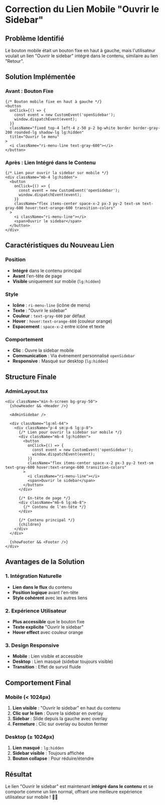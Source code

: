 # Correction du Lien Mobile "Ouvrir le Sidebar"

## Problème Identifié

Le bouton mobile était un bouton fixe en haut à gauche, mais l'utilisateur voulait un lien "Ouvrir le sidebar" intégré dans le contenu, similaire au lien "Retour".

## Solution Implémentée

### **Avant : Bouton Fixe**
```tsx
{/* Bouton mobile fixe en haut à gauche */}
<button
  onClick={() => {
    const event = new CustomEvent('openSidebar');
    window.dispatchEvent(event);
  }}
  className="fixed top-4 left-4 z-50 p-2 bg-white border border-gray-200 rounded-lg shadow-lg lg:hidden"
  title="Ouvrir le menu"
>
  <i className="ri-menu-line text-gray-600"></i>
</button>
```

### **Après : Lien Intégré dans le Contenu**
```tsx
{/* Lien pour ouvrir la sidebar sur mobile */}
<div className="mb-4 lg:hidden">
  <button
    onClick={() => {
      const event = new CustomEvent('openSidebar');
      window.dispatchEvent(event);
    }}
    className="flex items-center space-x-2 px-3 py-2 text-sm text-gray-600 hover:text-orange-600 transition-colors"
  >
    <i className="ri-menu-line"></i>
    <span>Ouvrir le sidebar</span>
  </button>
</div>
```

## Caractéristiques du Nouveau Lien

### **Position**
- **Intégré** dans le contenu principal
- **Avant** l'en-tête de page
- **Visible** uniquement sur mobile (`lg:hidden`)

### **Style**
- **Icône** : `ri-menu-line` (icône de menu)
- **Texte** : "Ouvrir le sidebar"
- **Couleur** : `text-gray-600` par défaut
- **Hover** : `hover:text-orange-600` (couleur orange)
- **Espacement** : `space-x-2` entre icône et texte

### **Comportement**
- **Clic** : Ouvre la sidebar mobile
- **Communication** : Via événement personnalisé `openSidebar`
- **Responsive** : Masqué sur desktop (`lg:hidden`)

## Structure Finale

### **AdminLayout.tsx**
```tsx
<div className="min-h-screen bg-gray-50">
  {showHeader && <Header />}
  
  <AdminSidebar />
  
  <div className="lg:ml-64">
    <div className="p-4 sm:p-6 lg:p-8">
      {/* Lien pour ouvrir la sidebar sur mobile */}
      <div className="mb-4 lg:hidden">
        <button
          onClick={() => {
            const event = new CustomEvent('openSidebar');
            window.dispatchEvent(event);
          }}
          className="flex items-center space-x-2 px-3 py-2 text-sm text-gray-600 hover:text-orange-600 transition-colors"
        >
          <i className="ri-menu-line"></i>
          <span>Ouvrir le sidebar</span>
        </button>
      </div>
      
      {/* En-tête de page */}
      <div className="mb-6 lg:mb-8">
        {/* Contenu de l'en-tête */}
      </div>
      
      {/* Contenu principal */}
      {children}
    </div>
  </div>
  
  {showFooter && <Footer />}
</div>
```

## Avantages de la Solution

### **1. Intégration Naturelle**
- **Lien dans le flux** du contenu
- **Position logique** avant l'en-tête
- **Style cohérent** avec les autres liens

### **2. Expérience Utilisateur**
- **Plus accessible** que le bouton fixe
- **Texte explicite** "Ouvrir le sidebar"
- **Hover effect** avec couleur orange

### **3. Design Responsive**
- **Mobile** : Lien visible et accessible
- **Desktop** : Lien masqué (sidebar toujours visible)
- **Transition** : Effet de survol fluide

## Comportement Final

### **Mobile (< 1024px)**
1. **Lien visible** : "Ouvrir le sidebar" en haut du contenu
2. **Clic sur le lien** : Ouvre la sidebar en overlay
3. **Sidebar** : Slide depuis la gauche avec overlay
4. **Fermeture** : Clic sur overlay ou bouton fermer

### **Desktop (≥ 1024px)**
1. **Lien masqué** : `lg:hidden`
2. **Sidebar visible** : Toujours affichée
3. **Bouton collapse** : Pour réduire/étendre

## Résultat

Le lien "Ouvrir le sidebar" est maintenant **intégré dans le contenu** et se comporte comme un lien normal, offrant une meilleure expérience utilisateur sur mobile ! 📱✨
